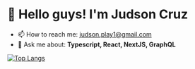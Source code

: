# 👋 Hello guys! I'm Judson Cruz

- 📫 How to reach me: judson.play1@gmail.com
- 💬 Ask me about: **Typescript, React, NextJS, GraphQL**

<!--
**jsoncruz/jsoncruz** is a ✨ _special_ ✨ repository because its `README.md` (this file) appears on your GitHub profile.

Here are some ideas to get you started:

- 🔭 I’m currently working on ...
- 🌱 I’m currently learning ...
- 👯 I’m looking to collaborate on ...
- 🤔 I’m looking for help with ...
 ...
- 😄 Pronouns: ...
- ⚡ Fun fact: ...
-->

[![Top Langs](https://github-readme-stats.vercel.app/api/top-langs/?username=jsoncruz&layout=compact)](https://github.com/jsoncruz/github-readme-stats)
